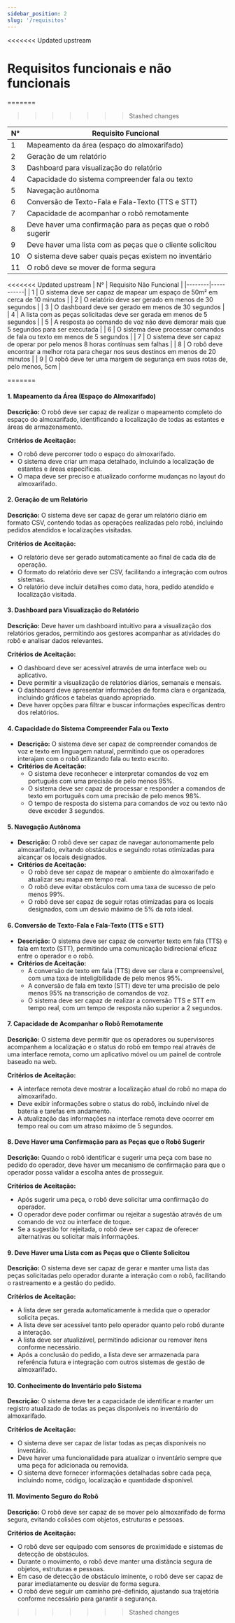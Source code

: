 ```yaml
---
sidebar_position: 2
slug: '/requisitos'
---
```


<<<<<<< Updated upstream
# Requisitos funcionais e não funcionais
=======
>>>>>>> Stashed changes

<div style={{display: 'flex', gap:'50px', paddingLeft:'30px' }}>

<div style={{display: 'flex', gap:'50px', paddingLeft:'30px' }}>

| N° | Requisito Funcional |
|--------|-----------|
| 1 | Mapeamento da área (espaço do almoxarifado) |
| 2 | Geração de um relatório |
| 3 | Dashboard para visualização do relatório |
| 4 | Capacidade do sistema compreender fala ou texto |
| 5 | Navegação autônoma |
| 6 | Conversão de Texto-Fala e Fala-Texto (TTS e STT) |
| 7 | Capacidade de acompanhar o robô remotamente |
| 8 | Deve haver uma confirmação para as peças que o robô sugerir |
| 9 | Deve haver uma lista com as peças que o cliente solicitou |
| 10 | O sistema deve saber quais peças existem no inventário |
| 11 | O robô deve se mover de forma segura |

<<<<<<< Updated upstream
| N° | Requisito Não Funcional |
|--------|-----------|
| 1 | O sistema deve ser capaz de mapear um espaço de 50m² em cerca de 10 minutos |
| 2 | O relatório deve ser gerado em menos de 30 segundos |
| 3 | O dashboard deve ser gerado em menos de 30 segundos |
| 4 | A lista com as peças solicitadas deve ser gerada em menos de 5 segundos |
| 5 | A resposta ao comando de voz não deve demorar mais que 5 segundos para ser executada |
| 6 | O sistema deve processar comandos de fala ou texto em menos de 5 segundos |
| 7 | O sistema deve ser capaz de operar por pelo menos 8 horas contínuas sem falhas |
| 8 | O robô deve encontrar a melhor rota para chegar nos seus destinos em menos de 20 minutos |
| 9 | O robô deve ter uma margem de segurança em suas rotas de, pelo menos, 5cm |

</div>
=======
</div>

#### 1. Mapeamento da Área (Espaço do Almoxarifado)

**Descrição:** O robô deve ser capaz de realizar o mapeamento completo do espaço do almoxarifado, identificando a localização de todas as estantes e áreas de armazenamento.

**Critérios de Aceitação:**
- O robô deve percorrer todo o espaço do almoxarifado.
- O sistema deve criar um mapa detalhado, incluindo a localização de estantes e áreas específicas.
- O mapa deve ser preciso e atualizado conforme mudanças no layout do almoxarifado.

#### 2. Geração de um Relatório

**Descrição:** O sistema deve ser capaz de gerar um relatório diário em formato CSV, contendo todas as operações realizadas pelo robô, incluindo pedidos atendidos e localizações visitadas.

**Critérios de Aceitação:**
- O relatório deve ser gerado automaticamente ao final de cada dia de operação.
- O formato do relatório deve ser CSV, facilitando a integração com outros sistemas.
- O relatório deve incluir detalhes como data, hora, pedido atendido e localização visitada.

#### 3. Dashboard para Visualização do Relatório

**Descrição:** Deve haver um dashboard intuitivo para a visualização dos relatórios gerados, permitindo aos gestores acompanhar as atividades do robô e analisar dados relevantes.

**Critérios de Aceitação:**
- O dashboard deve ser acessível através de uma interface web ou aplicativo.
- Deve permitir a visualização de relatórios diários, semanais e mensais.
- O dashboard deve apresentar informações de forma clara e organizada, incluindo gráficos e tabelas quando apropriado.
- Deve haver opções para filtrar e buscar informações específicas dentro dos relatórios.

#### 4. Capacidade do Sistema Compreender Fala ou Texto

- **Descrição:** O sistema deve ser capaz de compreender comandos de voz e texto em linguagem natural, permitindo que os operadores interajam com o robô utilizando fala ou texto escrito.
- **Critérios de Aceitação:**
  - O sistema deve reconhecer e interpretar comandos de voz em português com uma precisão de pelo menos 95%.
  - O sistema deve ser capaz de processar e responder a comandos de texto em português com uma precisão de pelo menos 98%.
  - O tempo de resposta do sistema para comandos de voz ou texto não deve exceder 3 segundos.

#### 5. Navegação Autônoma

- **Descrição:** O robô deve ser capaz de navegar autonomamente pelo almoxarifado, evitando obstáculos e seguindo rotas otimizadas para alcançar os locais designados.
- **Critérios de Aceitação:**
  - O robô deve ser capaz de mapear o ambiente do almoxarifado e atualizar seu mapa em tempo real.
  - O robô deve evitar obstáculos com uma taxa de sucesso de pelo menos 99%.
  - O robô deve ser capaz de seguir rotas otimizadas para os locais designados, com um desvio máximo de 5% da rota ideal.

#### 6. Conversão de Texto-Fala e Fala-Texto (TTS e STT)

- **Descrição:** O sistema deve ser capaz de converter texto em fala (TTS) e fala em texto (STT), permitindo uma comunicação bidirecional eficaz entre o operador e o robô.
- **Critérios de Aceitação:**
  - A conversão de texto em fala (TTS) deve ser clara e compreensível, com uma taxa de inteligibilidade de pelo menos 95%.
  - A conversão de fala em texto (STT) deve ter uma precisão de pelo menos 95% na transcrição de comandos de voz.
  - O sistema deve ser capaz de realizar a conversão TTS e STT em tempo real, com um tempo de resposta não superior a 2 segundos.

#### 7. Capacidade de Acompanhar o Robô Remotamente

**Descrição:** O sistema deve permitir que os operadores ou supervisores acompanhem a localização e o status do robô em tempo real através de uma interface remota, como um aplicativo móvel ou um painel de controle baseado na web.

**Critérios de Aceitação:**
- A interface remota deve mostrar a localização atual do robô no mapa do almoxarifado.
- Deve exibir informações sobre o status do robô, incluindo nível de bateria e tarefas em andamento.
- A atualização das informações na interface remota deve ocorrer em tempo real ou com um atraso máximo de 5 segundos.

#### 8. Deve Haver uma Confirmação para as Peças que o Robô Sugerir

**Descrição:** Quando o robô identificar e sugerir uma peça com base no pedido do operador, deve haver um mecanismo de confirmação para que o operador possa validar a escolha antes de prosseguir.

**Critérios de Aceitação:**
- Após sugerir uma peça, o robô deve solicitar uma confirmação do operador.
- O operador deve poder confirmar ou rejeitar a sugestão através de um comando de voz ou interface de toque.
- Se a sugestão for rejeitada, o robô deve ser capaz de oferecer alternativas ou solicitar mais informações.

#### 9. Deve Haver uma Lista com as Peças que o Cliente Solicitou

**Descrição:** O sistema deve ser capaz de gerar e manter uma lista das peças solicitadas pelo operador durante a interação com o robô, facilitando o rastreamento e a gestão do pedido.

**Critérios de Aceitação:**
- A lista deve ser gerada automaticamente à medida que o operador solicita peças.
- A lista deve ser acessível tanto pelo operador quanto pelo robô durante a interação.
- A lista deve ser atualizável, permitindo adicionar ou remover itens conforme necessário.
- Após a conclusão do pedido, a lista deve ser armazenada para referência futura e integração com outros sistemas de gestão de almoxarifado.

#### 10. Conhecimento do Inventário pelo Sistema

**Descrição:** O sistema deve ter a capacidade de identificar e manter um registro atualizado de todas as peças disponíveis no inventário do almoxarifado.

**Critérios de Aceitação:**
- O sistema deve ser capaz de listar todas as peças disponíveis no inventário.
- Deve haver uma funcionalidade para atualizar o inventário sempre que uma peça for adicionada ou removida.
- O sistema deve fornecer informações detalhadas sobre cada peça, incluindo nome, código, localização e quantidade disponível.

#### 11. Movimento Seguro do Robô

**Descrição:** O robô deve ser capaz de se mover pelo almoxarifado de forma segura, evitando colisões com objetos, estruturas e pessoas.

**Critérios de Aceitação:**
- O robô deve ser equipado com sensores de proximidade e sistemas de detecção de obstáculos.
- Durante o movimento, o robô deve manter uma distância segura de objetos, estruturas e pessoas.
- Em caso de detecção de obstáculo iminente, o robô deve ser capaz de parar imediatamente ou desviar de forma segura.
- O robô deve seguir um caminho pré-definido, ajustando sua trajetória conforme necessário para garantir a segurança.
>>>>>>> Stashed changes
